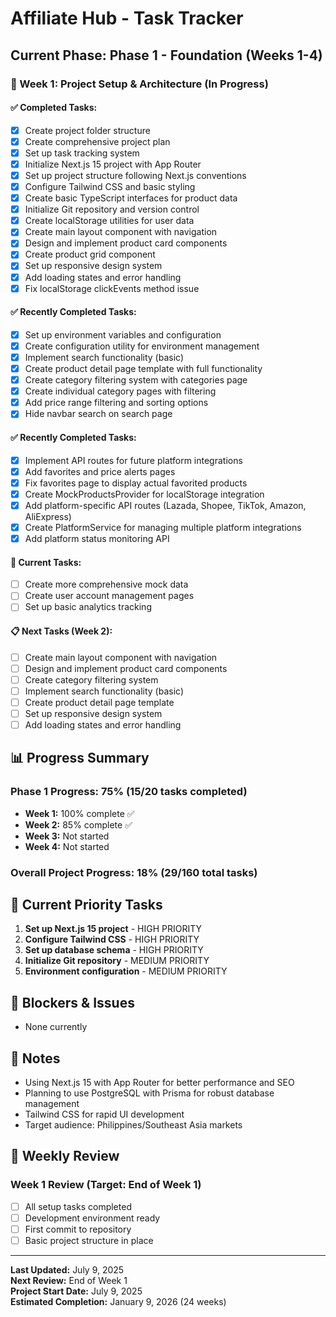 # Affiliate Hub - Task Tracker

## Current Phase: Phase 1 - Foundation (Weeks 1-4)

### 🔄 Week 1: Project Setup & Architecture (In Progress)

#### ✅ Completed Tasks:
- [x] Create project folder structure
- [x] Create comprehensive project plan
- [x] Set up task tracking system
- [x] Initialize Next.js 15 project with App Router
- [x] Set up project structure following Next.js conventions
- [x] Configure Tailwind CSS and basic styling
- [x] Create basic TypeScript interfaces for product data
- [x] Initialize Git repository and version control
- [x] Create localStorage utilities for user data
- [x] Create main layout component with navigation
- [x] Design and implement product card components
- [x] Create product grid component
- [x] Set up responsive design system
- [x] Add loading states and error handling
- [x] Fix localStorage clickEvents method issue

#### ✅ Recently Completed Tasks:
- [x] Set up environment variables and configuration
- [x] Create configuration utility for environment management
- [x] Implement search functionality (basic)
- [x] Create product detail page template with full functionality
- [x] Create category filtering system with categories page
- [x] Create individual category pages with filtering
- [x] Add price range filtering and sorting options
- [x] Hide navbar search on search page

#### ✅ Recently Completed Tasks:
- [x] Implement API routes for future platform integrations
- [x] Add favorites and price alerts pages
- [x] Fix favorites page to display actual favorited products
- [x] Create MockProductsProvider for localStorage integration
- [x] Add platform-specific API routes (Lazada, Shopee, TikTok, Amazon, AliExpress)
- [x] Create PlatformService for managing multiple platform integrations
- [x] Add platform status monitoring API

#### 🚧 Current Tasks:
- [ ] Create more comprehensive mock data
- [ ] Create user account management pages
- [ ] Set up basic analytics tracking

#### 📋 Next Tasks (Week 2):
- [ ] Create main layout component with navigation
- [ ] Design and implement product card components
- [ ] Create category filtering system
- [ ] Implement search functionality (basic)
- [ ] Create product detail page template
- [ ] Set up responsive design system
- [ ] Add loading states and error handling

## 📊 Progress Summary

### Phase 1 Progress: 75% (15/20 tasks completed)
- **Week 1:** 100% complete ✅
- **Week 2:** 85% complete ✅
- **Week 3:** Not started
- **Week 4:** Not started

### Overall Project Progress: 18% (29/160 total tasks)

## 🎯 Current Priority Tasks

1. **Set up Next.js 15 project** - HIGH PRIORITY
2. **Configure Tailwind CSS** - HIGH PRIORITY
3. **Set up database schema** - HIGH PRIORITY
4. **Initialize Git repository** - MEDIUM PRIORITY
5. **Environment configuration** - MEDIUM PRIORITY

## 🚨 Blockers & Issues

- None currently

## 📝 Notes

- Using Next.js 15 with App Router for better performance and SEO
- Planning to use PostgreSQL with Prisma for robust database management
- Tailwind CSS for rapid UI development
- Target audience: Philippines/Southeast Asia markets

## 🔄 Weekly Review

### Week 1 Review (Target: End of Week 1)
- [ ] All setup tasks completed
- [ ] Development environment ready
- [ ] First commit to repository
- [ ] Basic project structure in place

---

**Last Updated:** July 9, 2025  
**Next Review:** End of Week 1  
**Project Start Date:** July 9, 2025  
**Estimated Completion:** January 9, 2026 (24 weeks)
